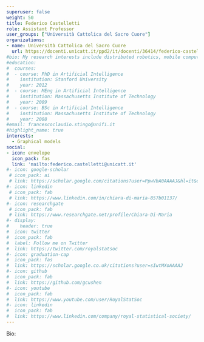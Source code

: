 ```yaml
---
superuser: false
weight: 50
title: Federico Castelletti
role: Assistant Professor
user_groups: ["Università Cattolica del Sacro Cuore"]
organizations:
- name: Università Cattolica del Sacro Cuore
  url: https://docenti.unicatt.it/ppd2/it/docenti/36414/federico-castelletti/profilo
#bio: My research interests include distributed robotics, mobile computing and programmable matter.
#education:
#  courses:
#  - course: PhD in Artificial Intelligence
#    institution: Stanford University
#    year: 2012
#  - course: MEng in Artificial Intelligence
#    institution: Massachusetts Institute of Technology
#    year: 2009
#  - course: BSc in Artificial Intelligence
#    institution: Massachusetts Institute of Technology
#    year: 2008
#email: francescoclaudio.stingo@unifi.it
#highlight_name: true
interests:
  - Graphical models
social:
- icon: envelope
  icon_pack: fas
  link: 'mailto:federico.castelletti@unicatt.it'
#- icon: google-scholar
 # icon_pack: ai
 # link: https://scholar.google.com/citations?user=PpwVbA0AAAAJ&hl=it&oi=ao
#- icon: linkedin
 # icon_pack: fab
 # link: https://www.linkedin.com/in/chiara-di-maria-857b01137/
#- icon: researchgate
 # icon_pack: fab
 # link: https://www.researchgate.net/profile/Chiara-Di-Maria
#- display:
#    header: true
#  icon: twitter
#  icon_pack: fab
#  label: Follow me on Twitter
#  link: https://twitter.com/royalstatsoc
#- icon: graduation-cap
#  icon_pack: fas
#  link: https://scholar.google.co.uk/citations?user=sIwtMXoAAAAJ
#- icon: github
#  icon_pack: fab
#  link: https://github.com/gcushen
#- icon: youtube
#  icon_pack: fab
#  link: https://www.youtube.com/user/RoyalStatSoc
#- icon: linkedin
#  icon_pack: fab
#  link: https://www.linkedin.com/company/royal-statistical-society/
---
```


Bio:

